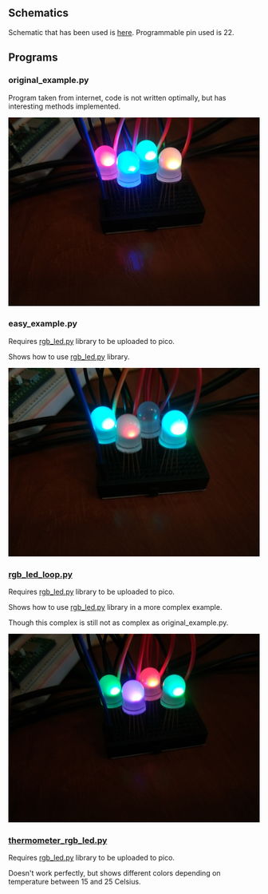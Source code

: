 ## Schematics

Schematic that has been used is [here](../../schematics/rgb-led.md).
Programmable pin used is 22.


## Programs

### original_example.py

Program taken from internet, code is not written optimally, but has interesting methods implemented.

![Source](../../schematics/resources/programs_rgb_led_original_complex.jpg)

### easy_example.py

Requires [rgb_led.py](../../libraries/rgb_led.py) library to be uploaded to pico.

Shows how to use [rgb_led.py](../../libraries/rgb_led.py) library.

![Source](../../schematics/resources/programs_rgb_led_simple.jpg)

### [rgb_led_loop.py](rgb_led_loop.py)

Requires [rgb_led.py](../../libraries/rgb_led.py) library to be uploaded to pico.

Shows how to use [rgb_led.py](../../libraries/rgb_led.py) library in a more complex example.

Though this complex is still not as complex as original_example.py.

![Source](../../schematics/resources/programs_rgb_led_custom.jpg)


### [thermometer_rgb_led.py](thermometer_rgb_led.py)

Requires [rgb_led.py](../../libraries/rgb_led.py) library to be uploaded to pico.

Doesn't work perfectly, but shows different colors depending on temperature between 15 and 25 Celsius.

